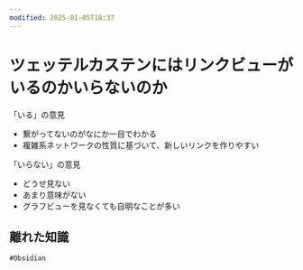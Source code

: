 ```yaml
---
modified: 2025-01-05T18:37
---
```

# ツェッテルカステンにはリンクビューがいるのかいらないのか

「いる」の意見

- 繋がってないのがなにか一目でわかる  
- 複雑系ネットワークの性質に基づいて、新しいリンクを作りやすい  

「いらない」の意見

- どうせ見ない  
- あまり意味がない  
- グラフビューを見なくても自明なことが多い  

## 離れた知識

`#Obsidian`